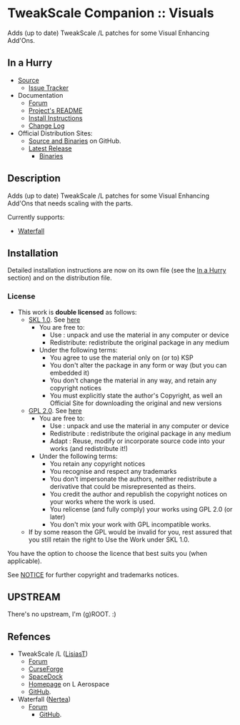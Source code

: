# TweakScale Companion :: Visuals

Adds (up to date) TweakScale /L patches for some Visual Enhancing Add'Ons.

## In a Hurry

* [Source](https://github.com/net-lisias-ksp/TweakScaleCompanion_Visuals)
	+ [Issue Tracker](https://github.com/net-lisias-ksp/TweakScaleCompanion_Visuals/issues)
* Documentation
	+ [Forum](https://forum.kerbalspaceprogram.com/index.php?/topic/192216-tweakscale-companion-program/)
	+ [Project's README](https://github.com/net-lisias-ksp/TweakScaleCompanion_Visuals/blob/master/README.md)
	+ [Install Instructions](https://github.com/net-lisias-ksp/TweakScaleCompanion_Visuals/blob/master/INSTALL.md)
	+ [Change Log](./CHANGE_LOG.md)
* Official Distribution Sites:
	+ [Source and Binaries](https://github.com/net-lisias-ksp/TweakScaleCompanion_OPT) on GitHub.
	+ [Latest Release](https://github.com/net-lisias-ksp/TweakScaleCompanion_Visuals/releases)
		- [Binaries](https://github.com/net-lisias-ksp/TweakScaleCompanion_Visuals/Archive)


## Description

Adds (up to date) TweakScale /L patches for some Visual Enhancing Add'Ons that needs scaling with the parts.

Currently supports:

* [Waterfall](https://forum.kerbalspaceprogram.com/index.php?/topic/196309-*)


## Installation

Detailed installation instructions are now on its own file (see the [In a Hurry](#in-a-hurry) section) and on the distribution file.

### License

* This work is **double licensed** as follows:
	+ [SKL 1.0](https://ksp.lisias.net/SKL-1_0.txt). See [here](./LICENSE.SKL-1_0)
		+ You are free to:
			- Use : unpack and use the material in any computer or device
			- Redistribute: redistribute the original package in any medium
		+ Under the following terms:
			- You agree to use the material only on (or to) KSP
			- You don't alter the package in any form or way (but you can embedded it)
			- You don't change the material in any way, and retain any copyright notices
			- You must explicitly state the author's Copyright, as well an Official Site for downloading the original and new versions 
	+ [GPL 2.0](https://www.gnu.org/licenses/gpl-2.0.txt). See [here](./LICENSE.GPL-2_0)
		+ You are free to:
			- Use : unpack and use the material in any computer or device
			- Redistribute : redistribute the original package in any medium
			- Adapt : Reuse, modify or incorporate source code into your works (and redistribute it!) 
		+ Under the following terms:
			- You retain any copyright notices
			- You recognise and respect any trademarks
			- You don't impersonate the authors, neither redistribute a derivative that could be misrepresented as theirs.
			- You credit the author and republish the copyright notices on your works where the work is used.
			- You relicense (and fully comply) your works using GPL 2.0 (or later)
			- You don't mix your work with GPL incompatible works.
	+ If by some reason the GPL would be invalid for you, rest assured that you still retain the right to Use the Work under SKL 1.0.

You have the option to choose the licence that best suits you (when applicable).

See [NOTICE](./NOTICE) for further copyright and trademarks notices.


## UPSTREAM

There's no upstream, I'm (g)ROOT. :)

## Refences

* TweakScale /L ([LisiasT](https://forum.kerbalspaceprogram.com/index.php?/profile/187168-lisias/))
	+ [Forum](https://forum.kerbalspaceprogram.com/index.php?/topic/179030-*)
	+ [CurseForge](https://kerbal.curseforge.com/projects/tweakscale)
	+ [SpaceDock](https://spacedock.info/mod/127/TweakScale)
	+ [Homepage](http://ksp.lisias.net/add-ons/TweakScale) on L Aerospace
	+ [GitHub](https://github.com/net-lisias-ksp/TweakScale).
* Waterfall ([Nertea](https://forum.kerbalspaceprogram.com/index.php?/profile/83952-nertea/))
	+ [Forum](https://forum.kerbalspaceprogram.com/index.php?/topic/196309-*)
		+ [GitHub](https://github.com/post-kerbin-mining-corporation/Waterfall).
